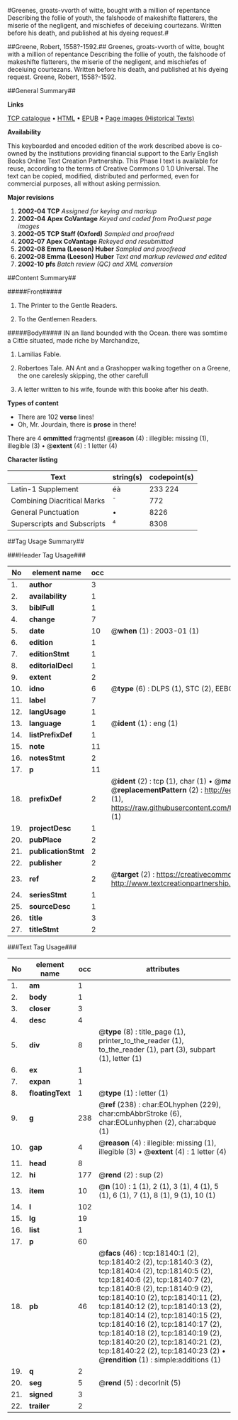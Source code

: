 #Greenes, groats-vvorth of witte, bought with a million of repentance Describing the follie of youth, the falshoode of makeshifte flatterers, the miserie of the negligent, and mischiefes of deceiuing courtezans. Written before his death, and published at his dyeing request.#

##Greene, Robert, 1558?-1592.##
Greenes, groats-vvorth of witte, bought with a million of repentance Describing the follie of youth, the falshoode of makeshifte flatterers, the miserie of the negligent, and mischiefes of deceiuing courtezans. Written before his death, and published at his dyeing request.
Greene, Robert, 1558?-1592.

##General Summary##

**Links**

[TCP catalogue](http://www.ota.ox.ac.uk/tcp/)  • 
[HTML](http://tei.it.ox.ac.uk/tcp/Texts-HTML/free/A02/A02103.html)  • 
[EPUB](http://tei.it.ox.ac.uk/tcp/Texts-EPUB/free/A02/A02103.epub) • 
[Page images (Historical Texts)](https://data.historicaltexts.jisc.ac.uk/view?pubId=eebo-99852791e&pageId=eebo-99852791e-18140-1)

**Availability**

This keyboarded and encoded edition of the
	       work described above is co-owned by the institutions
	       providing financial support to the Early English Books
	       Online Text Creation Partnership. This Phase I text is
	       available for reuse, according to the terms of Creative
	       Commons 0 1.0 Universal. The text can be copied,
	       modified, distributed and performed, even for
	       commercial purposes, all without asking permission.

**Major revisions**

1. __2002-04__ __TCP__ *Assigned for keying and markup*
1. __2002-04__ __Apex CoVantage__ *Keyed and coded from ProQuest page images*
1. __2002-05__ __TCP Staff (Oxford)__ *Sampled and proofread*
1. __2002-07__ __Apex CoVantage__ *Rekeyed and resubmitted*
1. __2002-08__ __Emma (Leeson) Huber__ *Sampled and proofread*
1. __2002-08__ __Emma (Leeson) Huber__ *Text and markup reviewed and edited*
1. __2002-10__ __pfs__ *Batch review (QC) and XML conversion*

##Content Summary##

#####Front#####

1. The Printer to the Gentle Readers.

1. To the Gentlemen Readers.

#####Body#####
IN an Iland bounded with the Ocean. there was somtime a Cittie situated, made riche by Marchandize, 
1. Lamilias Fable.

1. Robertoes Tale.
AN Ant and a Grashopper walking together on a Greene, the one carelesly skipping, the other carefull
1. A letter written to his wife, founde with this booke after his death.

**Types of content**

  * There are 102 **verse** lines!
  * Oh, Mr. Jourdain, there is **prose** in there!

There are 4 **ommitted** fragments! 
 @__reason__ (4) : illegible: missing (1), illegible (3)  •  @__extent__ (4) : 1 letter (4)

**Character listing**


|Text|string(s)|codepoint(s)|
|---|---|---|
|Latin-1 Supplement|éà|233 224|
|Combining             Diacritical Marks|̄|772|
|General Punctuation|•|8226|
|Superscripts             and Subscripts|⁴|8308|

##Tag Usage Summary##

###Header Tag Usage###

|No|element name|occ|attributes|
|---|---|---|---|
|1.|__author__|3||
|2.|__availability__|1||
|3.|__biblFull__|1||
|4.|__change__|7||
|5.|__date__|10| @__when__ (1) : 2003-01 (1)|
|6.|__edition__|1||
|7.|__editionStmt__|1||
|8.|__editorialDecl__|1||
|9.|__extent__|2||
|10.|__idno__|6| @__type__ (6) : DLPS (1), STC (2), EEBO-CITATION (1), PROQUEST (1), VID (1)|
|11.|__label__|7||
|12.|__langUsage__|1||
|13.|__language__|1| @__ident__ (1) : eng (1)|
|14.|__listPrefixDef__|1||
|15.|__note__|11||
|16.|__notesStmt__|2||
|17.|__p__|11||
|18.|__prefixDef__|2| @__ident__ (2) : tcp (1), char (1)  •  @__matchPattern__ (2) : ([0-9\-]+):([0-9IVX]+) (1), (.+) (1)  •  @__replacementPattern__ (2) : http://eebo.chadwyck.com/downloadtiff?vid=$1&page=$2 (1), https://raw.githubusercontent.com/textcreationpartnership/Texts/master/tcpchars.xml#$1 (1)|
|19.|__projectDesc__|1||
|20.|__pubPlace__|2||
|21.|__publicationStmt__|2||
|22.|__publisher__|2||
|23.|__ref__|2| @__target__ (2) : https://creativecommons.org/publicdomain/zero/1.0/ (1), http://www.textcreationpartnership.org/docs/. (1)|
|24.|__seriesStmt__|1||
|25.|__sourceDesc__|1||
|26.|__title__|3||
|27.|__titleStmt__|2||


###Text Tag Usage###

|No|element name|occ|attributes|
|---|---|---|---|
|1.|__am__|1||
|2.|__body__|1||
|3.|__closer__|3||
|4.|__desc__|4||
|5.|__div__|8| @__type__ (8) : title_page (1), printer_to_the_reader (1), to_the_reader (1), part (3), subpart (1), letter (1)|
|6.|__ex__|1||
|7.|__expan__|1||
|8.|__floatingText__|1| @__type__ (1) : letter (1)|
|9.|__g__|238| @__ref__ (238) : char:EOLhyphen (229), char:cmbAbbrStroke (6), char:EOLunhyphen (2), char:abque (1)|
|10.|__gap__|4| @__reason__ (4) : illegible: missing (1), illegible (3)  •  @__extent__ (4) : 1 letter (4)|
|11.|__head__|8||
|12.|__hi__|177| @__rend__ (2) : sup (2)|
|13.|__item__|10| @__n__ (10) : 1 (1), 2 (1), 3 (1), 4 (1), 5 (1), 6 (1), 7 (1), 8 (1), 9 (1), 10 (1)|
|14.|__l__|102||
|15.|__lg__|19||
|16.|__list__|1||
|17.|__p__|60||
|18.|__pb__|46| @__facs__ (46) : tcp:18140:1 (2), tcp:18140:2 (2), tcp:18140:3 (2), tcp:18140:4 (2), tcp:18140:5 (2), tcp:18140:6 (2), tcp:18140:7 (2), tcp:18140:8 (2), tcp:18140:9 (2), tcp:18140:10 (2), tcp:18140:11 (2), tcp:18140:12 (2), tcp:18140:13 (2), tcp:18140:14 (2), tcp:18140:15 (2), tcp:18140:16 (2), tcp:18140:17 (2), tcp:18140:18 (2), tcp:18140:19 (2), tcp:18140:20 (2), tcp:18140:21 (2), tcp:18140:22 (2), tcp:18140:23 (2)  •  @__rendition__ (1) : simple:additions (1)|
|19.|__q__|2||
|20.|__seg__|5| @__rend__ (5) : decorInit (5)|
|21.|__signed__|3||
|22.|__trailer__|2||
